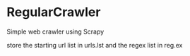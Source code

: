 # RegularCrawler
Simple web crawler using Scrapy

store the starting url list in urls.lst and the regex list in reg.ex
